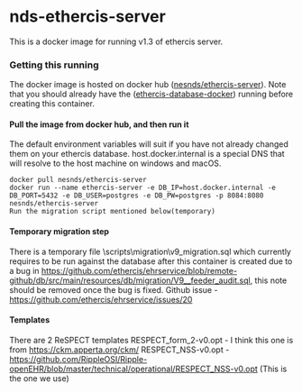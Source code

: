 
# nds-ethercis-server

This is a docker image for running v1.3 of ethercis server.


### Getting this running
The docker image is hosted on docker hub ([nesnds/ethercis-server](https://cloud.docker.com/u/nesnds/repository/docker/nesnds/ethercis-server)). 
Note that you should already have the ([ethercis-database-docker](https://github.com/ethercis/ethercis-database-docker)) running before creating this container.

#### Pull the image from docker hub, and then run it
The default environment variables will suit if you have not already changed them on your ethercis database. host.docker.internal is a special DNS that will resolve to the host machine on windows and macOS.
```
docker pull nesnds/ethercis-server
docker run --name ethercis-server -e DB_IP=host.docker.internal -e DB_PORT=5432 -e DB_USER=postgres -e DB_PW=postgres -p 8084:8080 nesnds/ethercis-server
Run the migration script mentioned below(temporary)
```

#### Temporary migration step

There is a temporary file \scripts\migration\v9_migration.sql which currently requires to be run against the database after this container is created due to a bug in https://github.com/ethercis/ehrservice/blob/remote-github/db/src/main/resources/db/migration/V9__feeder_audit.sql, this note should be removed once the bug is fixed.
Github issue - https://github.com/ethercis/ehrservice/issues/20

#### Templates
There are 2 ReSPECT templates
RESPECT_form_2-v0.opt - I think this one is from https://ckm.apperta.org/ckm/
RESPECT_NSS-v0.opt - https://github.com/RippleOSI/Ripple-openEHR/blob/master/technical/operational/RESPECT_NSS-v0.opt (This is the one we use)